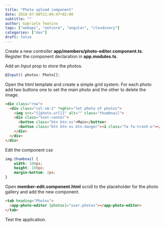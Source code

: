 ```yaml
---
title: "Photo upload component"
date: 2018-07-08T21:04:47+02:00
subtitle: ""
author: Gabriele Teotino
tags: ["webapi", "netcore", "angular", "cloudinary"]
categories: ["dev"]
draft: false
---
```


<!--more-->

Create a new controller **app/members/photo-editor.component.ts**. Register the component declaration in **app.modules.ts**.

Add an *Input* prop to store the photos.

```typescript
@Input() photos: Photo[];
```

Open the html template and create a simple grid system. For each photo add two buttons one to set the main photo and the other to delete the image.

```html
<div class="row">
  <div class="col-sm-2" *ngFor="let photo of photos">
    <img src="{{photo.url}}" alt="" class="thumbnail">
    <div class="text-center">
      <button class="btn btn-xs">Main</button>
      <button class="btn btn-xs btn-danger"><i class="fa fa-trash-o"></i></button>
    </div>
  </div>
</div>
```

Edit the component *css*
```css
img.thumbnail {
    width: 100px;
    height: 100px;
    margin-bottom: 2px;
}
```

Open **member-edit.component.html** scroll to the placeholder for the photo gallery and add the new component.

```html
<tab heading="Photos">
  <app-photo-editor [photos]="user.photos"></app-photo-editor>
</tab>
```

Test the application.
